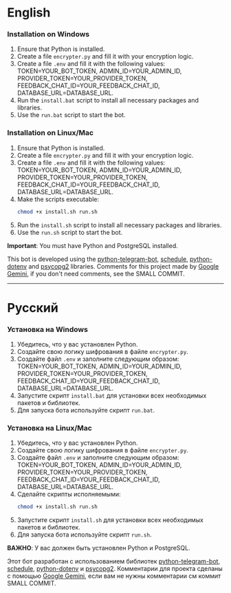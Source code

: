 # English

### Installation on Windows

1. Ensure that Python is installed.
2. Create a file `encrypter.py` and fill it with your encryption logic.
3. Create a file `.env` and fill it with the following values: TOKEN=YOUR_BOT_TOKEN, ADMIN_ID=YOUR_ADMIN_ID, PROVIDER_TOKEN=YOUR_PROVIDER_TOKEN, FEEDBACK_CHAT_ID=YOUR_FEEDBACK_CHAT_ID, DATABASE_URL=DATABASE_URL.
4. Run the `install.bat` script to install all necessary packages and libraries.
5. Use the `run.bat` script to start the bot.

### Installation on Linux/Mac

1. Ensure that Python is installed.
2. Create a file `encrypter.py` and fill it with your encryption logic.
3. Create a file `.env` and fill it with the following values: TOKEN=YOUR_BOT_TOKEN, ADMIN_ID=YOUR_ADMIN_ID, PROVIDER_TOKEN=YOUR_PROVIDER_TOKEN, FEEDBACK_CHAT_ID=YOUR_FEEDBACK_CHAT_ID, DATABASE_URL=DATABASE_URL.
4. Make the scripts executable:
   ```bash
   chmod +x install.sh run.sh
   ```
5. Run the `install.sh` script to install all necessary packages and libraries.
6. Use the `run.sh` script to start the bot.

**Important**: You must have Python and PostgreSQL installed.

This bot is developed using the [python-telegram-bot](https://github.com/python-telegram-bot/python-telegram-bot), [schedule](https://github.com/dbader/schedule), [python-dotenv](https://github.com/theskumar/python-dotenv) and [psycopg2](https://github.com/psycopg/psycopg2) libraries.
Comments for this project made by [Google Gemini](https://gemini.google.com/), if you don't need comments, see the SMALL COMMIT.

---

# Русский

### Установка на Windows

1. Убедитесь, что у вас установлен Python.
2. Создайте свою логику шифрования в файле `encrypter.py`.
3. Создайте файл `.env` и заполните следующим образом: TOKEN=YOUR_BOT_TOKEN, ADMIN_ID=YOUR_ADMIN_ID, PROVIDER_TOKEN=YOUR_PROVIDER_TOKEN, FEEDBACK_CHAT_ID=YOUR_FEEDBACK_CHAT_ID, DATABASE_URL=DATABASE_URL.
4. Запустите скрипт `install.bat` для установки всех необходимых пакетов и библиотек.
5. Для запуска бота используйте скрипт `run.bat`.

### Установка на Linux/Mac

1. Убедитесь, что у вас установлен Python.
2. Создайте свою логику шифрования в файле `encrypter.py`.
3. Создайте файл `.env` и заполните следующим образом: TOKEN=YOUR_BOT_TOKEN, ADMIN_ID=YOUR_ADMIN_ID, PROVIDER_TOKEN=YOUR_PROVIDER_TOKEN, FEEDBACK_CHAT_ID=YOUR_FEEDBACK_CHAT_ID, DATABASE_URL=DATABASE_URL.
4. Сделайте скрипты исполняемыми:
   ```bash
   chmod +x install.sh run.sh
   ```
5. Запустите скрипт `install.sh` для установки всех необходимых пакетов и библиотек.
6. Для запуска бота используйте скрипт `run.sh`.

**ВАЖНО**: У вас должен быть установлен Python и PostgreSQL.

Этот бот разработан с использованием библиотек [python-telegram-bot](https://github.com/python-telegram-bot/python-telegram-bot), [schedule](https://github.com/dbader/schedule), [python-dotenv](https://github.com/theskumar/python-dotenv) и [psycopg2](https://github.com/psycopg/psycopg2).
Комментарии для проекта сделаны с помощью [Google Gemini](https://gemini.google.com/), если вам не нужны комментарии см коммит SMALL COMMIT.
